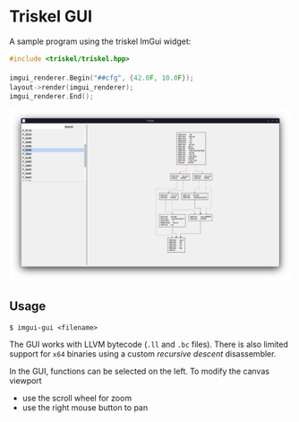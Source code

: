 # Triskel GUI

A sample program using the triskel ImGui widget:

```cpp
#include <triskel/triskel.hpp>

imgui_renderer.Begin("##cfg", {42.0F, 10.0F});
layout->render(imgui_renderer);
imgui_renderer.End();
```

![](https://github.com/triskellib/triskel/blob/master/.github/assets/triskel-gui.png?raw=true)

## Usage

```
$ imgui-gui <filename>
```

The GUI works with LLVM bytecode (`.ll` and `.bc` files).
There is also limited support for `x64` binaries using a custom _recursive descent_ disassembler.

In the GUI, functions can be selected on the left.
To modify the canvas viewport
- use the scroll wheel for zoom
- use the right mouse button to pan
